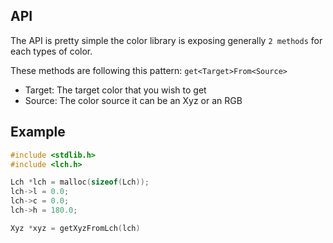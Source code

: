 ## API

The API is pretty simple the color library is exposing generally ```2 methods``` for each types of color.

These methods are following this pattern: ```get<Target>From<Source>```

- Target: The target color that you wish to get
- Source: The color source it can be an Xyz or an RGB

## Example

```c
#include <stdlib.h>
#include <lch.h>

Lch *lch = malloc(sizeof(Lch));
lch->l = 0.0;
lch->c = 0.0;
lch->h = 180.0;

Xyz *xyz = getXyzFromLch(lch)
```
